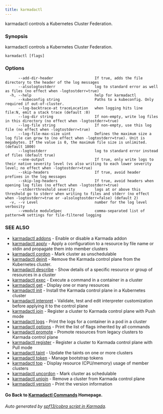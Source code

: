 ```yaml
---
title: karmadactl
---
```


karmadactl controls a Kubernetes Cluster Federation.

### Synopsis

karmadactl controls a Kubernetes Cluster Federation.

```
karmadactl [flags]
```

### Options

```
      --add-dir-header                   If true, adds the file directory to the header of the log messages
      --alsologtostderr                  log to standard error as well as files (no effect when -logtostderr=true)
  -h, --help                             help for karmadactl
      --kubeconfig string                Paths to a kubeconfig. Only required if out-of-cluster.
      --log-backtrace-at traceLocation   when logging hits line file:N, emit a stack trace (default :0)
      --log-dir string                   If non-empty, write log files in this directory (no effect when -logtostderr=true)
      --log-file string                  If non-empty, use this log file (no effect when -logtostderr=true)
      --log-file-max-size uint           Defines the maximum size a log file can grow to (no effect when -logtostderr=true). Unit is megabytes. If the value is 0, the maximum file size is unlimited. (default 1800)
      --logtostderr                      log to standard error instead of files (default true)
      --one-output                       If true, only write logs to their native severity level (vs also writing to each lower severity level; no effect when -logtostderr=true)
      --skip-headers                     If true, avoid header prefixes in the log messages
      --skip-log-headers                 If true, avoid headers when opening log files (no effect when -logtostderr=true)
      --stderrthreshold severity         logs at or above this threshold go to stderr when writing to files and stderr (no effect when -logtostderr=true or -alsologtostderr=false) (default 2)
  -v, --v Level                          number for the log level verbosity
      --vmodule moduleSpec               comma-separated list of pattern=N settings for file-filtered logging
```

### SEE ALSO

* [karmadactl addons](karmadactl_addons.md)	 - Enable or disable a Karmada addon
* [karmadactl apply](karmadactl_apply.md)	 - Apply a configuration to a resource by file name or stdin and propagate them into member clusters
* [karmadactl cordon](karmadactl_cordon.md)	 - Mark cluster as unschedulable
* [karmadactl deinit](karmadactl_deinit.md)	 - Remove the Karmada control plane from the Kubernetes cluster.
* [karmadactl describe](karmadactl_describe.md)	 - Show details of a specific resource or group of resources in a cluster
* [karmadactl exec](karmadactl_exec.md)	 - Execute a command in a container in a cluster
* [karmadactl get](karmadactl_get.md)	 - Display one or many resources
* [karmadactl init](karmadactl_init.md)	 - Install the Karmada control plane in a Kubernetes cluster
* [karmadactl interpret](karmadactl_interpret.md)	 - Validate, test and edit interpreter customization before applying it to the control plane
* [karmadactl join](karmadactl_join.md)	 - Register a cluster to Karmada control plane with Push mode
* [karmadactl logs](karmadactl_logs.md)	 - Print the logs for a container in a pod in a cluster
* [karmadactl options](karmadactl_options.md)	 - Print the list of flags inherited by all commands
* [karmadactl promote](karmadactl_promote.md)	 - Promote resources from legacy clusters to Karmada control plane
* [karmadactl register](karmadactl_register.md)	 - Register a cluster to Karmada control plane with Pull mode
* [karmadactl taint](karmadactl_taint.md)	 - Update the taints on one or more clusters
* [karmadactl token](karmadactl_token.md)	 - Manage bootstrap tokens
* [karmadactl top](karmadactl_top.md)	 - Display resource (CPU/memory) usage of member clusters
* [karmadactl uncordon](karmadactl_uncordon.md)	 - Mark cluster as schedulable
* [karmadactl unjoin](karmadactl_unjoin.md)	 - Remove a cluster from Karmada control plane
* [karmadactl version](karmadactl_version.md)	 - Print the version information

#### Go Back to [Karmadactl Commands](karmadactl_index.md) Homepage.


###### Auto generated by [spf13/cobra script in Karmada](https://github.com/karmada-io/karmada/tree/master/hack/tools/genkarmadactldocs).